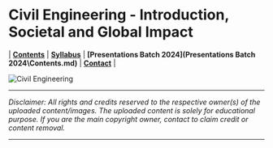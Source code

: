 # Civil Engineering - Introduction, Societal and Global Impact

| **[Contents](Contents/Content.md)** | **[Syllabus](Contents/Syllabus_CE.png)** | **[Presentations Batch 2024](Presentations Batch 2024\Contents.md)** | **[Contact](Contents/Contact.md)** |  

![Civil Engineering](Contents/Images/Wallpaper_CE.jpg)

---

*Disclaimer: All rights and credits reserved to the respective owner(s) of the uploaded content/images. The uploaded content is solely for educational purpose. If you are the main copyright owner, contact to claim credit or content removal.*

---
